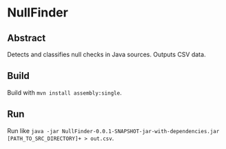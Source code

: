 # NullFinder

## Abstract

Detects and classifies null checks in Java sources.
Outputs CSV data.

## Build

Build with `mvn install assembly:single`.

## Run

Run like `java -jar NullFinder-0.0.1-SNAPSHOT-jar-with-dependencies.jar [PATH_TO_SRC_DIRECTORY]+ > out.csv`.
